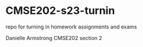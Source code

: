 # CMSE202-s23-turnin
repo for turning in homework assignments and exams

Danielle Armstrong CMSE202 section 2
